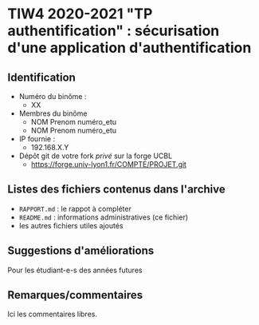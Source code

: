 TIW4 2020-2021 "TP authentification" : sécurisation d'une application d'authentification
========================================================================================

Identification
--------------

* Numéro du binôme :
  - XX
* Membres du binôme
  - NOM Prenom numéro_etu
  - NOM Prenom numéro_etu
* IP fournie :
  - 192.168.X.Y
* Dépôt git de votre fork _privé_ sur la forge UCBL
  - <https://forge.univ-lyon1.fr/COMPTE/PROJET.git>

Listes des fichiers contenus dans l'archive
-------------------------------------------

* `RAPPORT.md` : le rappot à compléter
* `README.md`   : informations administratives (ce fichier)
* les autres fichiers utiles ajoutés

Suggestions d'améliorations
---------------------------

Pour les étudiant-e-s des années futures

Remarques/commentaires
----------------------

Ici les commentaires libres.
